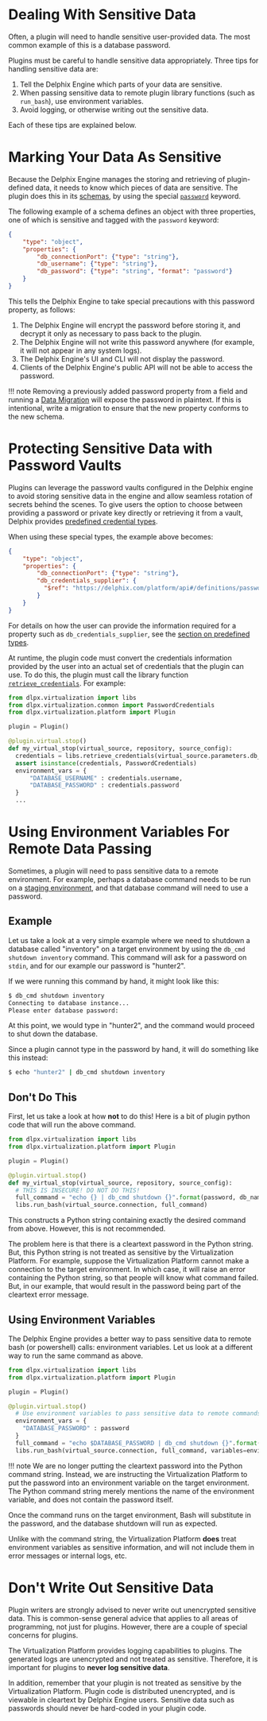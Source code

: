# Dealing With Sensitive Data

Often, a plugin will need to handle sensitive user-provided data. The most common example of this is a database password.

Plugins must be careful to handle sensitive data appropriately. Three tips for handling sensitive data are:

1. Tell the Delphix Engine which parts of your data are sensitive.
2. When passing sensitive data to remote plugin library functions (such as `run_bash`), use environment variables.
3. Avoid logging, or otherwise writing out the sensitive data.

Each of these tips are explained below.

# Marking Your Data As Sensitive

Because the Delphix Engine manages the storing and retrieving of plugin-defined data, it needs to know which pieces of data are sensitive. The plugin does this in its [schemas](/References/Glossary.md#schema), by using the special [`password`](/References/Schemas.md#password) keyword.

The following example of a schema defines an object with three properties, one of which is sensitive and tagged with the `password` keyword:

```json
{
    "type": "object",
    "properties": {
        "db_connectionPort": {"type": "string"},
        "db_username": {"type": "string"},
        "db_password": {"type": "string", "format": "password"}
    }
}
```

This tells the Delphix Engine to take special precautions with this password property, as follows:

1. The Delphix Engine will encrypt the password before storing it, and decrypt it only as necessary to pass back to the plugin.
2. The Delphix Engine will not write this password anywhere (for example, it will not appear in any system logs).
3. The Delphix Engine's UI and CLI will not display the password.
4. Clients of the Delphix Engine's public API will not be able to access the password.

!!! note
    Removing a previously added password property from a field and running a [Data Migration](/References/Glossary.md#data-migration) will expose the password in plaintext. If this is intentional, write a migration to ensure that the new property conforms to the new schema.

# Protecting Sensitive Data with Password Vaults

Plugins can leverage the password vaults configured in the Delphix engine to avoid storing sensitive data in the engine and allow seamless rotation of secrets behind the scenes. To give users the option to choose between providing a password or private key directly or retrieving it from a vault, Delphix provides [predefined credential types](/References/Schemas.md#delphix-specific-predefined-types).

When using these special types, the example above becomes:

```json
{
    "type": "object",
    "properties": {
        "db_connectionPort": {"type": "string"},
        "db_credentials_supplier": {
          "$ref": "https://delphix.com/platform/api#/definitions/passwordCredentialsSupplier"
        }
    }
}
```

For details on how the user can provide the information required for a property such as `db_credentials_supplier`, see the [section on predefined types](/References/Schemas.md#delphix-specific-predefined-types).

At runtime, the plugin code must convert the credentials information provided by the user into an actual set of credentials that the plugin can use. To do this, the plugin must call the library function [`retrieve_credentials`](/References/Platform_Libraries.md#retrieve_credentials). For example:

```python
from dlpx.virtualization import libs
from dlpx.virtualization.common import PasswordCredentials
from dlpx.virtualization.platform import Plugin

plugin = Plugin()

@plugin.virtual.stop()
def my_virtual_stop(virtual_source, repository, source_config):
  credentials = libs.retrieve_credentials(virtual_source.parameters.db_credentials_supplier)
  assert isinstance(credentials, PasswordCredentials)
  environment_vars = {
      "DATABASE_USERNAME" : credentials.username,
      "DATABASE_PASSWORD" : credentials.password
  }
  ...
```


# Using Environment Variables For Remote Data Passing

Sometimes, a plugin will need to pass sensitive data to a remote environment. For example, perhaps a database command needs to be run on a [staging environment](/References/Glossary.md#staging-environment), and that database command will need to use a password.

## Example
Let us take a look at a very simple example where we need to shutdown a database called "inventory" on a target environment by using the `db_cmd shutdown inventory` command. This command will ask for a password on `stdin`, and for our example our password is "hunter2".

If we were running this command by hand, it might look like this:
```bash
$ db_cmd shutdown inventory
Connecting to database instance...
Please enter database password:
```

At this point, we would type in "hunter2", and the command would proceed to shut down the database.

Since a plugin cannot type in the password by hand, it will do something like this instead:

```bash
$ echo "hunter2" | db_cmd shutdown inventory
```

## Don't Do This

First, let us take a look at how **not** to do this! Here is a bit of plugin python code that will run the above command.

```python
from dlpx.virtualization import libs
from dlpx.virtualization.platform import Plugin

plugin = Plugin()

@plugin.virtual.stop()
def my_virtual_stop(virtual_source, repository, source_config):
  # THIS IS INSECURE! DO NOT DO THIS!
  full_command = "echo {} | db_cmd shutdown {}".format(password, db_name)
  libs.run_bash(virtual_source.connection, full_command)
```

This constructs a Python string containing exactly the desired command from above. However, this is not recommended.

The problem here is that there is a cleartext password in the Python string. But, this Python string is not treated as sensitive by the Virtualization Platform. For example, suppose the Virtualization Platform cannot make a connection to the target environment. In which case, it will raise an error containing the Python string, so that people will know what command failed. But, in our example, that would result in the password being part of the cleartext error message.

## Using Environment Variables

The Delphix Engine provides a better way to pass sensitive data to remote bash (or powershell) calls: environment variables. Let us look at a different way to run the same command as above.

```python
from dlpx.virtualization import libs
from dlpx.virtualization.platform import Plugin

plugin = Plugin()

@plugin.virtual.stop()
  # Use environment variables to pass sensitive data to remote commands
  environment_vars = {
    "DATABASE_PASSWORD" : password
  }
  full_command = "echo $DATABASE_PASSWORD | db_cmd shutdown {}".format(db_name)
  libs.run_bash(virtual_source.connection, full_command, variables=environment_vars)
```

!!! note
	We are no longer putting the cleartext password into the Python command string. Instead, we are instructing the Virtualization Platform to put the password into an environment variable on the target environment. The Python command string merely mentions the name of the environment variable, and does not contain the password itself.

Once the command runs on the target environment, Bash will substitute in the password, and the database shutdown will run as expected.

Unlike with the command string, the Virtualization Platform **does** treat environment variables as sensitive information, and will not include them in error messages or internal logs, etc.

# Don't Write Out Sensitive Data

Plugin writers are strongly advised to never write out unencrypted sensitive data. This is common-sense general advice that applies to all areas of programming, not just for plugins. However, there are a couple of special concerns for plugins.

The Virtualization Platform provides logging capabilities to plugins. The generated logs are unencrypted and not treated as sensitive. Therefore, it is important for plugins to **never log sensitive data**.

In addition, remember that your plugin is not treated as sensitive by the Virtualization Platform. Plugin code is distributed unencrypted, and is viewable in cleartext by Delphix Engine users. Sensitive data such as passwords should never be hard-coded in your plugin code.
